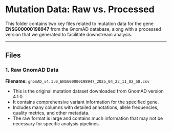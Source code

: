 # Mutation Data: Raw vs. Processed

This folder contains two key files related to mutation data for the gene **ENSG00000198947** from the GnomAD database, along with a processed version that we generated to facilitate downstream analysis.

---

## Files

### 1. Raw GnomAD Data  
**Filename:** `gnomAD_v4.1.0_ENSG00000198947_2025_04_23_11_02_58.csv`

- This is the original mutation dataset downloaded from GnomAD version 4.1.0.
- It contains comprehensive variant information for the specified gene.
- Includes many columns with detailed annotations, allele frequencies, quality metrics, and other metadata.
- The raw format is large and contains much information that may not be necessary for specific analysis pipelines.
